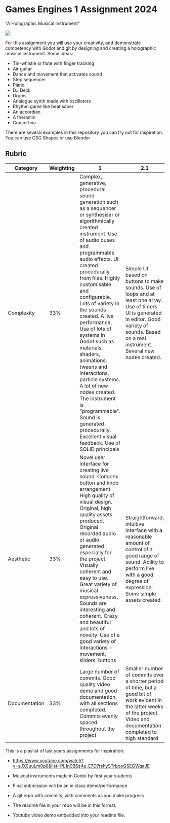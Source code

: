 # Games Engines 1 Assignment 2024

"A Holographic Musical Instrument" 

![](images/cybertrad.png.jpg)

For this assignment you will use your creativity, and demonstrate competency with Godot and git by designing and creating a holographic musical instrument. Some ideas:

- Tin-whistle or flute with finger tracking
- Air guitar
- Dance and movement that activates sound
- Step sequencer
- Piano
- DJ Deck
- Drums
- Analogue synth made with oscillators
- Rhythm game like beat saber
- An accordian
- A theramin
- Concertina

There are several examples in this repository you can try out for inspiration.
You can use CSG Shapes or use Blender

## Rubric

| Category | Weighting | 1 | 2.1 | 2.2 | Pass | Fail |
|----------|-----------|--------|----|----|----|----|
| Complexity | 33% | Complex, generative, procedural sound generation such as a sequencer or synthesiser or algorithmically created instrument. Use of audio buses and programmable audio effects.  UI created procedurally from files. Highly customisable and configurable. Lots of variety in the sounds created. A live performance. Use of lots of systems in Godot such as materials, shaders, animations, tweens and interactions, particle systems. A lot of new nodes created. The instrument is "programmable". Sound is generated procedurally. Excellent visual feedback. Use of SOLID principals | Simple UI based on buttons to make sounds. Use of loops and at least one array. Use of timers. UI is generated in editor.  Good variety of sounds. Based on a real instrument. Several new nodes created. | A basic soundboard with buttons to make sounds | Forked the repo, made some commits, not much working, but it makes a sound | Failed to fork the repo, no commits made |
| Aesthetic | 33% | Novel user interface for creating live sound. Complex button and knob arrangement. High quality of visual design. Original, high quality assets produced. Original recorded audio or audio generated especially for the project. Visually coherent and easy to use. Great variety of musical expressiveness. Sounds are interesting and coherent. Crazy and beautiful and lots of novelty. Use of a good variety of interactions - movement, sliders, buttons | Straightforward, intuitive interface with a reasonable amount of control of a good range of sound. Ability to perform live with a good degree of expression. Some simple assets created. | Basic interface with one scene. Some assets made and some acquired from online sources. Not too much variety in the expressiveness of the instrument | Simple or unintuitive user interface. User interface made from premade assets. Sound are premade or made using simple tools | Basic user interface that makes sound, without any expressiveness or novelty or much fun. | Project doesnt make any sound
| Documentation | 33% | Large number of commits. Good quality video demo and good documentation, with all sections completed. Commits evenly spaced throughout the project | Smaller number of commits over a shorter period of time, but a good bit of work evident in the latter weeks of the project. Video and documentation completed to high standard | All done in week or two before the delivery date. Lots of commits in last two weeks. Documentation incomplete or video incomplete. | All done in the final week. Incomplete documentation or video. Few commits | No use of git. project doesnt work |

This is a playlist of last years assignments for inspiration:

- https://www.youtube.com/watch?v=sJX0uuLm0p8&list=PL1n0B6z4e_E7D7rshySTrbooGSEGWqaJE
- Musical instruments made in Godot by first year students

- Final submission will be an in class demo/performance
- A git repo with commits, with comments as you make progress
- The readme file in your repo will be in this format.
- Youtube video demo embedded into your readme file.
